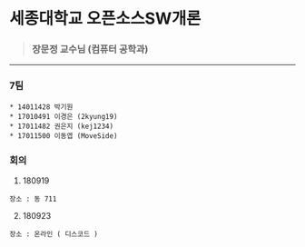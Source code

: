 # 세종대학교 오픈소스SW개론
> ### 장문정 교수님 (컴퓨터 공학과)
***
### 7팀
```
* 14011428 박기원
* 17010491 이경은 (2kyung19)
* 17011482 권은지 (kej1234)
* 17011500 이동엽 (MoveSide)
```

### 회의
1. 180919
```
장소 : 동 711

```
2. 180923
```
장소 : 온라인 ( 디스코드 )
```